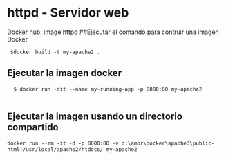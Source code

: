 # httpd - Servidor web
[Docker hub: image httpd](https://hub.docker.com/_/httpd "")
##Ejecutar el comando para contruir una imagen Docker

```batch
 $docker build -t my-apache2 .
```

## Ejecutar la imagen docker
```batch
  $ docker run -dit --name my-running-app -p 8080:80 my-apache2
  
  ```
  
## Ejecutar la imagen usando un directorio  compartido
```batch
docker run --rm -it -d -p 8000:80 -v d:\amor\docker\apache3\public-html:/usr/local/apache2/htdocs/ my-apache2
```